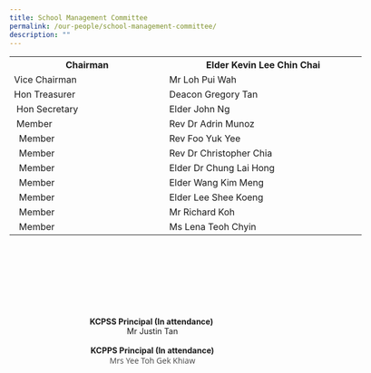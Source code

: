 ```yaml
---
title: School Management Committee
permalink: /our-people/school-management-committee/
description: ""
---
```

<table class="iveo_table ives_tab_1 ive_eobj_center" style="width: 621px; height: 410px;">
<tbody>
<tr>
<th style="width: 271px;">Chairman
</th>
<th style="width: 349px;">Elder Kevin Lee Chin Chai
</th>
</tr>
<tr>
<td style="width: 60px;">Vice Chairman
</td>
<td style="width: 60px;">Mr Loh Pui Wah
</td>
</tr>
<tr>
<td style="width: 60px;">Hon Treasurer
</td>
<td style="width: 60px;">Deacon Gregory Tan
</td>
</tr>
<tr>
<td>&nbsp;Hon Secretary
</td>
<td>Elder John Ng
</td>
</tr>
<tr>
<td>&nbsp;Member
</td>
<td>Rev Dr Adrin Munoz
</td>
</tr>
<tr>
<td>&nbsp;&nbsp;Member
</td>
<td>Rev Foo Yuk Yee
</td>
</tr>
<tr>
<td>&nbsp;&nbsp;Member
</td>
<td>Rev Dr Christopher Chia
</td>
</tr>
<tr>
<td>&nbsp;&nbsp;Member
</td>
<td>Elder Dr Chung Lai Hong
</td>
</tr>
<tr>
<td>&nbsp;&nbsp;Member
</td>
<td>Elder Wang Kim Meng
</td>
</tr>
<tr>
<td>&nbsp;&nbsp;Member
</td>
<td>Elder Lee Shee Koeng<br>
</td>
</tr>
<tr>
<td>&nbsp;&nbsp;Member
</td>
<td>Mr Richard Koh
</td>
</tr>
<tr>
<td>&nbsp;&nbsp;Member
</td>
<td>Ms Lena Teoh Chyin<br>
</td>
</tr>
</tbody>
</table><br><br>
    
<div align="center" id="tip"><strong style="background-color: initial; text-align: left;">KCPSS Principal (In attendance)&nbsp;</strong><br>
</div>
<div style="width:100%;" id="committee_name" align="center">
<div id="cn10"><span style="background-color: initial; text-align: left;">Mr Justin Tan</span><strong><br></strong>
</div>
<div id="cn10"> &nbsp; &nbsp; &nbsp; &nbsp; &nbsp; &nbsp; &nbsp;<br>
        
</div>
        
<div id="cn11">
            <strong>KCPPS Principal (In attendance)
                <br>
            </strong> 
            <span style="color: rgb(69, 69, 69); font-family: &quot;Open Sans&quot;, sans-serif; font-size: 14px; text-align: left;">Mrs Yee Toh Gek Khiaw</span><br>
        
</div>
<div id="cn11"><br>
</div>
    
</div>
</div>